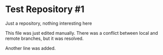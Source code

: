 # Test Repository #1

Just a repository, nothing interesting here

This file was just edited manually. There was a conflict between local and remote branches, but it was resolved.

Another line was added.
